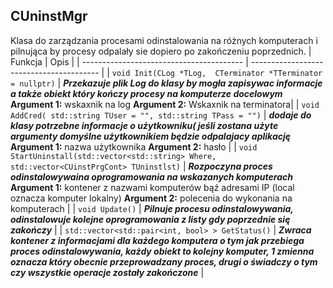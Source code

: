 ## **CUninstMgr**

Klasa do zarządzania procesami odinstalowania na różnych komputerach i pilnująca by procesy odpalały sie dopiero po zakończeniu poprzednich.
| Funkcja                                  | Opis                                     |
| ---------------------------------------- | ---------------------------------------- |
| `void Init(CLog *TLog,  CTerminator *TTerminator = nullptr)` | ***Przekazuje plik Log do klasy by mogła zapisywac informacje a także obiekt który kończy procesy na komputerze docelowym*** **Argument 1:** wskaxnik na log **Argument 2:** Wskaxnik na terminatora|
| `void AddCred( std::string TUser = "", std::string TPass = "")`  | ***dodaje do klasy potrzebne informacje o użytkowniku( jeśli zostana użyte argumenty domyślne użytkownikiem będzie odpalajacy aplikację*** **Argument 1:** nazwa użytkownika **Argument 2:** hasło |
| `void StartUninstall(std::vector<std::string> Where, std::vector<CUinstPrgCont> TUninstlst)` | ***Rozpoczyna proces odinstalowywaina oprogramowania na wskazanych komputerach*** **Argument 1:** kontener z nazwami komputerów bąź adresami IP (local oznacza komputer lokalny) **Argument 2:** polecenia do wykonania na komputerach |
| `void Update()`                          | ***Pilnuje procesu odinstalowywania, odinstalowuje kolejne oprogramowania z listy gdy poprzednie się zakończy*** |
| `std::vector<std::pair<int, bool> > GetStatus()` | ***Zwraca kontener z informacjami dla każdego komputera o tym jak przebiega proces odinstalowywania, każdy obiekt to kolejny komputer, 1 zmienna oznacza który obecnie przeprowadzany proces, drugi o świadczy o tym czy wszystkie operacje zostały zakończone*** | 